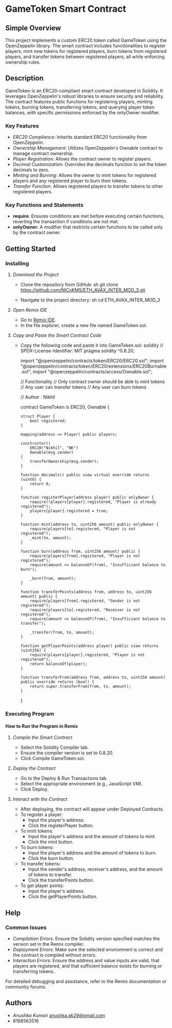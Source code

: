 # GameToken Smart Contract

## Simple Overview
This project implements a custom ERC20 token called GameToken using the OpenZeppelin library. The smart contract includes functionalities to register players, mint new tokens for registered players, burn tokens from registered players, and transfer tokens between registered players, all while enforcing ownership rules.

## Description
GameToken is an ERC20-compliant smart contract developed in Solidity. It leverages OpenZeppelin's robust libraries to ensure security and reliability. The contract features public functions for registering players, minting tokens, burning tokens, transferring tokens, and querying player token balances, with specific permissions enforced by the onlyOwner modifier.

### Key Features
- *ERC20 Compliance*: Inherits standard ERC20 functionality from OpenZeppelin.
- *Ownership Management*: Utilizes OpenZeppelin's Ownable contract to manage contract ownership.
- *Player Registration*: Allows the contract owner to register players.
- *Decimal Customization*: Overrides the decimals function to set the token decimals to zero.
- *Minting and Burning*: Allows the owner to mint tokens for registered players and any registered player to burn their tokens.
- *Transfer Function*: Allows registered players to transfer tokens to other registered players.

### Key Functions and Statements
- **require**: Ensures conditions are met before executing certain functions, reverting the transaction if conditions are not met.
- **onlyOwner**: A modifier that restricts certain functions to be called only by the contract owner.

## Getting Started

### Installing
1. *Download the Project*
   - Clone the repository from GitHub:
     sh
     git clone https://github.com/NICxKMS/ETH_AVAX_INTER_MOD_3.git
     
   - Navigate to the project directory:
     sh
     cd ETH_AVAX_INTER_MOD_3
     

2. *Open Remix IDE*
   - Go to [Remix IDE](https://remix.ethereum.org/).
   - In the file explorer, create a new file named GameToken.sol.

3. *Copy and Paste the Smart Contract Code*
   - Copy the following code and paste it into GameToken.sol:
     solidity
     // SPDX-License-Identifier: MIT
     pragma solidity ^0.8.20;

     import "@openzeppelin/contracts/token/ERC20/ERC20.sol";
     import "@openzeppelin/contracts/token/ERC20/extensions/ERC20Burnable.sol";
     import "@openzeppelin/contracts/access/Ownable.sol";

     // Functionality
     // Only contract owner should be able to mint tokens
     // Any user can transfer tokens
     // Any user can burn tokens

     // Author : Nikhil

     contract GameToken is ERC20, Ownable {

         struct Player {
             bool registered;
         }

         mapping(address => Player) public players;

         constructor()
             ERC20("Nikhil", "NK")
             Ownable(msg.sender)
         {
             transferOwnership(msg.sender);
         }

         function decimals() public view virtual override returns (uint8) {
             return 0;
         }

         function registerPlayer(address player) public onlyOwner {
             require(!players[player].registered, "Player is already registered");
             players[player].registered = true;
         }

         function mint(address to, uint256 amount) public onlyOwner {
             require(players[to].registered, "Player is not registered");
             _mint(to, amount);
         }

         function burn(address from, uint256 amount) public {
             require(players[from].registered, "Player is not registered");
             require(amount <= balanceOf(from), "Insufficient balance to burn");

             _burn(from, amount);
         }

         function transferPoints(address from, address to, uint256 amount) public {
             require(players[from].registered, "Sender is not registered");
             require(players[to].registered, "Receiver is not registered");
             require(amount <= balanceOf(from), "Insufficient balance to transfer");

             _transfer(from, to, amount);
         }

         function getPlayerPoints(address player) public view returns (uint256) {
             require(players[player].registered, "Player is not registered");
             return balanceOf(player);
         }

         function transferFrom(address from, address to, uint256 amount) public override returns (bool) {
             return super.transferFrom(from, to, amount);
         }
     }
     

### Executing Program

#### How to Run the Program in Remix
1. *Compile the Smart Contract*
   - Select the Solidity Compiler tab.
   - Ensure the compiler version is set to 0.8.20.
   - Click Compile GameToken.sol.

2. *Deploy the Contract*
   - Go to the Deploy & Run Transactions tab.
   - Select the appropriate environment (e.g., JavaScript VM).
   - Click Deploy.

3. *Interact with the Contract*
   - After deploying, the contract will appear under Deployed Contracts.
   - To register a player:
     - Input the player's address.
     - Click the registerPlayer button.
   - To mint tokens:
     - Input the player's address and the amount of tokens to mint.
     - Click the mint button.
   - To burn tokens:
     - Input the player's address and the amount of tokens to burn.
     - Click the burn button.
   - To transfer tokens:
     - Input the sender's address, receiver's address, and the amount of tokens to transfer.
     - Click the transferPoints button.
   - To get player points:
     - Input the player's address.
     - Click the getPlayerPoints button.

## Help

### Common Issues
- *Compilation Errors*: Ensure the Solidity version specified matches the version set in the Remix compiler.
- *Deployment Errors*: Make sure the selected environment is correct and the contract is compiled without errors.
- *Interaction Errors*: Ensure the address and value inputs are valid, that players are registered, and that sufficient balance exists for burning or transferring tokens.

For detailed debugging and assistance, refer to the Remix documentation or community forums.

## Authors
- *Anushka Kumari* anushka.ak29@gmail.com
- 8168563516
  
